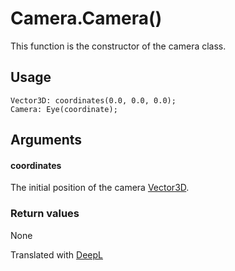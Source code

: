 # Camera.Camera()

This function is the constructor of the camera class.

## Usage

```
Vector3D: coordinates(0.0, 0.0, 0.0);
Camera: Eye(coordinate);
```

## Arguments

#### coordinates

The initial position of the camera [Vector3D](/lib/math/vec3).

### Return values

None

Translated with [DeepL](https://www.deepl.com/translator)
